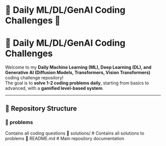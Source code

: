 # 📌 Daily ML/DL/GenAI Coding Challenges 🚀
# 🚀 Daily ML/DL/GenAI Coding Challenges  

Welcome to my **Daily Machine Learning (ML), Deep Learning (DL), and Generative AI (Diffusion Models, Transformers, Vision Transformers)** coding challenge repository!  
The goal is to **solve 1-2 coding problems daily**, starting from basics to advanced, with a **gamified level-based system**.

---

## 📂 Repository Structure  

### 📂 problems
Contains all coding questions 📂 solutions/ # Contains all solutions to problems 📜 README.md # Main repository documentation
